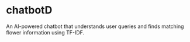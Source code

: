 # chatbotD
An AI-powered chatbot that understands user queries and finds matching flower information using TF-IDF.
